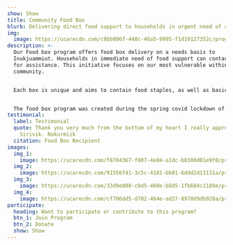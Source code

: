 ```yaml
---
show: Show
title: Community Food Box
blurb: Delivering direct food support to households in urgent need of assistance
img:
  image: https://ucarecdn.com/c9bb806f-448c-46a5-9995-f1d19127352c/program_foodbox_hero_hu4df5549f3de5a8fdb5aeae6294f1f615_2734407_1000x600_fit_q75_box.jpg
description: >-
  Our Food box program offers food box delivery on a needs basis to
  Inukjuammiut. Households in immediate need of food support can contact Sirivik
  for assistance. This initiative focuses on our most vulnerable within the
  community. 


  Each box is unique and aims to contain food staples, as well as basic recipes related to box contents in an effort to increase healthy eating and food preparation skills among participants. 


  The food box program was created during the spring covid lockdown of 2020, and has evolved in the time since, taking on many forms while ensuring food support for Inukjuammiut persists.
testimonial:
  label: Testimonial
  quote: Thank you very much from the bottom of my heart I really appreciate
    Sirivik. Nakurmiik
  citation: Food Box Recipient
images:
  img_1:
    image: https://ucarecdn.com/f8704367-f007-4e04-a1dc-b8300d81e9f0/program_foodbox_gallery_1_hu3a6b4452bbc44feb794aadb569532b29_2796018_0x600_resize_q75_box.jpg
  img_2:
    image: https://ucarecdn.com/91556f41-3c5c-4181-bb01-6ddd2d13131a/program_foodbox_gallery_2_huab38dafdc00e553df5be7c796dd95600_800807_0x600_resize_q75_box.jpg
  img_3:
    image: https://ucarecdn.com/33d9e808-cbd5-460e-b8d5-1fb684c1189e/program_foodbox_gallery_3_hu599df6fd449af6d90421488ca87be053_772967_600x600_fill_q75_box_smart1.jpg
  img_4:
    image: https://ucarecdn.com/cf706dd5-d702-464e-ad27-8970d9db928a/program_foodbox_gallery_4_hu49f2e3512afcd7686244f249e0e17844_901058_600x600_fill_q75_box_smart1.jpg
participate:
  heading: Want to participate or contribute to this program?
  btn_1: Join Program
  btn_2: Donate
  show: Show
---
```

